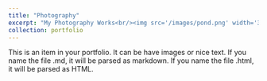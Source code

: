 ```yaml
---
title: "Photography"
excerpt: "My Photography Works<br/><img src='/images/pond.png' width='300'>"
collection: portfolio
---
```


This is an item in your portfolio. It can be have images or nice text. If you name the file .md, it will be parsed as markdown. If you name the file .html, it will be parsed as HTML. 

<!-- <img src="/images/De_Chirico&apos;s_Love_Song.jpg" width="400"> -->